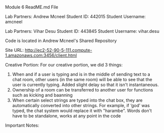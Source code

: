 Module 6 ReadME.md File

Lab Partners: Andrew Mcneel 
Student ID: 442015
Student Username: amcneel

Lab Partners: Vihar Desu
Student ID: 443845
Student Username: vihar.desu

Code is located in Andrew Mcneel's Shared Repository

Site URL: http://ec2-52-90-5-111.compute-1.amazonaws.com:3456/client.html

Creative Portion: For our creative portion, we did 3 things:
1) When and if a user is typing and is in the middle of sending text to a chat room, other users (in the same room) will be able to see that the user is currently typing. Added slight delay so that it isn't instantaneous.
2) Ownership of a room can be transferred to another user for functions such as kicking and baanning
3) When certain select strings are typed into the chat box, they are automatically converted into other strings. For example, if ‘god’ was typed, the chat system would replace it with "harambe". Words don't have to be standalone, works at any point in the code

Important Notes: